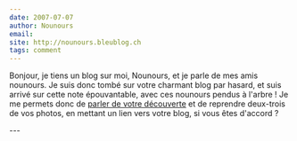 ```yaml
---
date: 2007-07-07
author: Nounours
email: 
site: http://nounours.bleublog.ch
tags: comment
---
```


<p>Bonjour, je tiens un blog sur moi, Nounours, et je parle de mes amis nounours. Je suis donc tombé sur votre charmant blog par hasard, et suis arrivé sur cette note épouvantable, avec ces nounours pendus à l'arbre ! Je me permets donc de <a href="http://nounours.bleublog.ch/p685.html">parler de votre découverte</a> et de reprendre deux-trois de vos photos, en mettant un lien vers votre blog, si vous êtes d'accord ?</p>
---